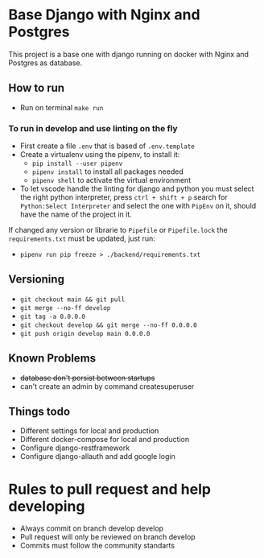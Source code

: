 # Base Django with Nginx and Postgres

This project is a base one with django running on docker with Nginx and Postgres as database.


## How to run

- Run on terminal ```make run```

### To run in develop and use linting on the fly

- First create a file ```.env``` that is based of ```.env.template```
- Create a virtualenv using the pipenv, to install it:
    - ```pip install --user pipenv```
    - ```pipenv install``` to install all packages needed
    - ```pipenv shell``` to activate the virtual environment
- To let vscode handle the linting for django and python you must select the right python interpreter, press ```ctrl + shift + p``` search for ```Python:Select Interpreter``` and select the one with ```PipEnv``` on it, should have the name of the project in it.

If changed any version or librarie to ```Pipefile``` or ```Pipefile.lock``` the ```requirements.txt``` must be updated, just run:
- ```pipenv run pip freeze > ./backend/requirements.txt```


## Versioning

- ```git checkout main && git pull```
- ```git merge --no-ff develop```
- ```git tag -a 0.0.0.0```
- ```git checkout develop && git merge --no-ff 0.0.0.0```
- ```git push origin develop main 0.0.0.0```

## Known Problems

- ~~database don't persist between startups~~
- can't create an admin by command createsuperuser

## Things todo

- Different settings for local and production
- Different docker-compose for local and production
- Configure django-restframework
- Configure django-allauth and add google login

# Rules to pull request and help developing

- Always commit on branch develop develop
- Pull request will only be reviewed on branch develop
- Commits must follow the community standarts
